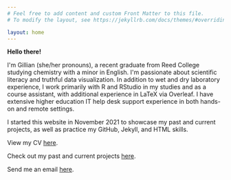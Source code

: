 ```yaml
---
# Feel free to add content and custom Front Matter to this file.
# To modify the layout, see https://jekyllrb.com/docs/themes/#overriding-theme-defaults

layout: home
---
```


<link rel="apple-touch-icon" sizes="180x180" href="/favicon/apple-touch-icon.png">
<link rel="icon" type="image/png" sizes="32x32" href="/favicon/favicon-32x32.png">
<link rel="icon" type="image/png" sizes="16x16" href="/favicon/favicon-16x16.png">
<link rel="manifest" href="/favicon/site.webmanifest">
<link rel="mask-icon" href="/favicon/safari-pinned-tab.svg" color="#5bbad5">
<meta name="msapplication-TileColor" content="#da532c">
<meta name="theme-color" content="#ffffff">

<b>Hello there!</b>

I'm Gillian (she/her pronouns), a recent graduate from Reed College studying chemistry with a minor in English. I'm passionate about scientific literacy and truthful data visualization. In addition to wet and dry laboratory experience, I work primarily with R and RStudio in my studies and as a course assistant, with additional experience in LaTeX via Overleaf. I have extensive higher education IT help desk support experience in both hands-on and remote settings.

I started this website in November 2021 to showcase my past and current projects, as well as practice my GitHub, Jekyll, and HTML skills.

<!-- Read more about me <a href="/about/">here</a>. -->

View my CV <a href="/cv/">here</a>.

Check out my past and current projects <a href="/portfolio/">here</a>.

Send me an email <a href="mailto:gillian.a.mcginnis@gmail.com">here</a>.